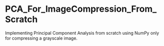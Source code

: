 # PCA_For_ImageCompression_From_Scratch
Implementing Principal Component Analysis from scratch using NumPy only for compressing a grayscale image.
